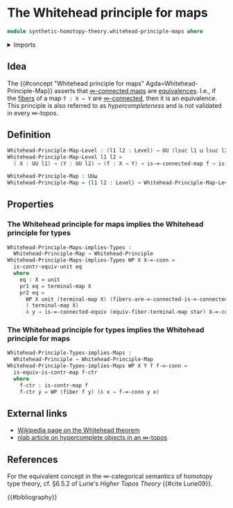 # The Whitehead principle for maps

```agda
module synthetic-homotopy-theory.whitehead-principle-maps where
```

<details><summary>Imports</summary>

```agda
open import foundation.connected-maps
open import foundation.connected-types
open import foundation.dependent-pair-types
open import foundation.fibers-of-maps
open import foundation.infinity-connected-maps
open import foundation.infinity-connected-types
open import foundation.truncation-levels
open import foundation.unit-type
open import foundation.universe-levels

open import foundation-core.contractible-maps
open import foundation-core.contractible-types
open import foundation-core.equivalences
open import foundation-core.identity-types
open import foundation-core.propositions

open import synthetic-homotopy-theory.whitehead-principle-types
```

</details>

## Idea

The {{#concept "Whitehead principle for maps" Agda=Whitehead-Principle-Map}}
asserts that [∞-connected maps](foundation.infinity-connected-maps.md) are
[equivalences](foundation-core.equivalences.md). I.e., if the
[fibers](foundation-core.fibers-of-maps.md) of a map `f : X → Y` are
[∞-connected](foundation.infinity-connected-types.md), then it is an
equivalence. This principle is also referred to as _hypercompleteness_ and is
not validated in every ∞-topos.

## Definition

```agda
Whitehead-Principle-Map-Level : (l1 l2 : Level) → UU (lsuc l1 ⊔ lsuc l2)
Whitehead-Principle-Map-Level l1 l2 =
  ( X : UU l1) → (Y : UU l2) → (f : X → Y) → is-∞-connected-map f → is-equiv f

Whitehead-Principle-Map : UUω
Whitehead-Principle-Map = {l1 l2 : Level} → Whitehead-Principle-Map-Level l1 l2
```

## Properties

### The Whitehead principle for maps implies the Whitehead principle for types

```agda
Whitehead-Principle-Maps-implies-Types :
  Whitehead-Principle-Map → Whitehead-Principle
Whitehead-Principle-Maps-implies-Types WP X X-∞-conn =
  is-contr-equiv-unit eq
  where
    eq : X ≃ unit
    pr1 eq = terminal-map X
    pr2 eq =
      WP X unit (terminal-map X) (fibers-are-∞-connected-is-∞-connected-map
      ( terminal-map X)
      λ y → is-∞-connected-equiv (equiv-fiber-terminal-map star) X-∞-conn)
```

### The Whitehead principle for types implies the Whitehead principle for maps

```agda
Whitehead-Principle-Types-implies-Maps :
  Whitehead-Principle → Whitehead-Principle-Map
Whitehead-Principle-Types-implies-Maps WP X Y f f-∞-conn =
  is-equiv-is-contr-map f-ctr
  where
    f-ctr : is-contr-map f
    f-ctr y = WP (fiber f y) (λ x → f-∞-conn y x)
```

## External links

- [Wikipedia page on the Whitehead theorem](https://en.m.wikipedia.org/w/index.php?title=Whitehead_theorem&oldid=1278836995)
- [nlab article on hypercomplete objects in an ∞-topos](https://ncatlab.org/nlab/show/hypercomplete+object)

## References

For the equivalent concept in the ∞-categorical semantics of homotopy type
theory, cf. §6.5.2 of Lurie's _Higher Topos Theory_ {{#cite Lurie09}}.

{{#bibliography}}
